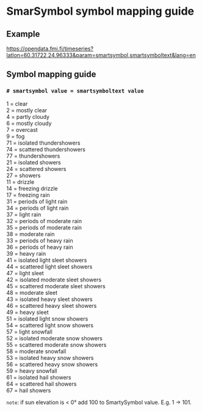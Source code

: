 
# SmarSymbol symbol mapping guide

## Example

https://opendata.fmi.fi/timeseries?latlon=60.31722,24.96333&param=smartsymbol,smartsymboltext&lang=en

## Symbol mapping guide

### `# smartsymbol value = smartsymboltext value`

1 = clear  
2 = mostly clear  
4 = partly cloudy  
6 = mostly cloudy  
7 = overcast  
9 = fog  
71 = isolated thundershowers  
74 = scattered thundershowers  
77 = thundershowers  
21 = isolated showers  
24 = scattered showers  
27 = showers  
11 = drizzle  
14 = freezing drizzle  
17 = freezing rain  
31 = periods of light rain  
34 = periods of light rain  
37 = light rain  
32 = periods of moderate rain  
35 = periods of moderate rain  
38 = moderate rain  
33 = periods of heavy rain  
36 = periods of heavy rain  
39 = heavy rain  
41 = isolated light sleet showers  
44 = scattered light sleet showers  
47 = light sleet  
42 = isolated moderate sleet showers  
45 = scattered moderate sleet showers  
48 = moderate sleet  
43 = isolated heavy sleet showers  
46 = scattered heavy sleet showers  
49 = heavy sleet  
51 = isolated light snow showers  
54 = scattered light snow showers  
57 = light snowfall  
52 = isolated moderate snow showers  
55 = scattered moderate snow showers  
58 = moderate snowfall  
53 = isolated heavy snow showers  
56 = scattered heavy snow showers  
59 = heavy snowfall  
61 = isolated hail showers  
64 = scattered hail showers  
67 = hail showers  

`note`: if sun elevation is < 0° add 100 to SmartySymbol value. E.g. 1 -> 101.
